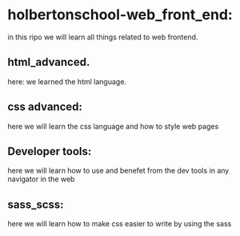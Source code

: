# holbertonschool-web_front_end:

in this ripo we will learn all things related to web frontend.

## html_advanced.

here: we learned the html language.

## css advanced:

here we will learn the css language and how to style web pages

## Developer tools:

here we will learn how to use and benefet from the dev tools in any navigator in the web

## sass_scss:

here we will learn how to make css easier to write by using the sass
